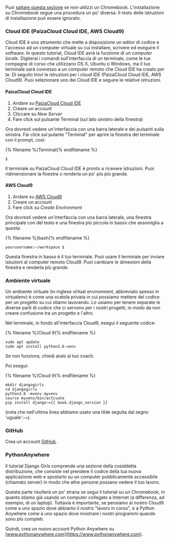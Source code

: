 Puoi [saltare questa sezione](http://tutorial.djangogirls.org/en/installation/#install-python) se non utilizzi un Chromebook. L'installazione su Chromebook segue una procedura un po' diversa. Il resto delle istruzioni di installazione puó essere ignorato.

### Cloud IDE (PaizaCloud Cloud IDE, AWS Cloud9)

Cloud IDE è uno strumento che mette a disposizione un editor di codice e l'accesso ad un computer virtuale su cui installare, scrivere ed eseguire il software. In questo tutorial, Cloud IDE avrà la funzione di un *computer locale*. Digiterai i comandi sull'interfaccia di un terminale, come le tue compagne di corso che utilizzano OS X, Ubuntu o Windows, ma il tuo terminale sarà connesso a un computer remoto che Cloud IDE ha creato per te. Di seguito trovi le istruzioni per i cloud IDE (PaizaCloud Cloud IDE, AWS Cloud9). Puoi selezionare uno dei Cloud IDE e seguire le relative istruzioni.

#### PaizaCloud Cloud IDE

1. Andare su [PaizaCloud Cloud IDE](https://paiza.cloud/)
2. Creare un account
3. Cliccare su *New Server*
4. Fare click sul pulsante Terminal (sul lato sinistro della finestra)

Ora dovresti vedere un'interfaccia con una barra laterale e dei pulsanti sulla sinistra. Fai click sul pulante "Terminal" per aprire la finestra del terminale con il prompt, così:

{% filename %}Terminal{% endfilename %}

    $
    

Il terminale su PaizaCloud Cloud IDE è pronto a ricevere istruzioni. Puoi ridimensionare la finestra o renderla un po' più più grande.

#### AWS Cloud9

1. Andare su [AWS Cloud9](https://aws.amazon.com/cloud9/)
2. Creare un account
3. Fare click su *Create Environment*

Ora dovresti vedere un'interfaccia con una barra laterale, una finestra principale con del testo e una finestra più piccola in basso che assomiglia a questa:

{% filename %}bash{% endfilename %}

    yourusername:~/workspace $
    

Questa finestra in basso è il tuo terminale. Puoi usare il terminale per inviare istuzioni al computer remoto Cloud9. Puoi cambiare le dimesioni della finestra e renderla più grande.

### Ambiente virtuale

Un ambiente virtuale (in inglese virtual environment, abbreviato spesso in virtualenv) è come una scatola privata in cui possiamo mettere del codice per un progetto su cui stiamo lavorando. Lo usiamo per tenere separate le diverse parti di codice che ci servono per i nostri progetti, in modo da non creare confusione tra un progetto e l'altro.

Nel terminale, in fondo all'interfaccia Cloud9, esegui il seguente codice:

{% filename %}Cloud 9{% endfilename %}

    sudo apt update 
    sudo apt install python3.6-venv
    

Se non funziona, chiedi aiuto al tuo coach.

Poi esegui:

{% filename %}Cloud 9{% endfilename %}

    mkdir djangogirls 
    cd djangogirls
    python3.6 -mvenv myvenv 
    source myvenv/bin/activate 
    pip install django~={{ book.django_version }}
    

(nota che nell'ultima linea abbiamo usato una tilde seguita dal segno 'uguale':`~=`).

### GitHub

Crea un account [GitHub](https://github.com).

### PythonAnywhere

Il tutorial Django Girls comprende una sezione della cosiddetta distribuzione, che consiste nel prendere il codice della tua nuova applicazione web e spostarlo su un computer pubblicamente accessibile (chiamato server) in modo che altre persone possano vedere il tuo lavoro.

Questa parte risulterà un po' strana se segui il tutorial su un Chromebook, in quanto stiamo già usando un computer collegato a Internet (a differenza, ad esempio, di un laptop). Tuttavia è importante, se pensiamo al nostro Cloud9 come a uno spazio dove abbiamo il nostro "lavoro in corso", e a Python Anywhere come a uno spazio dove mostrare i nostri programmi quando sono più completi.

Quindi, crea un nuovo account Python Anywhere su [www.pythonanywhere.com](https://www.pythonanywhere.com).